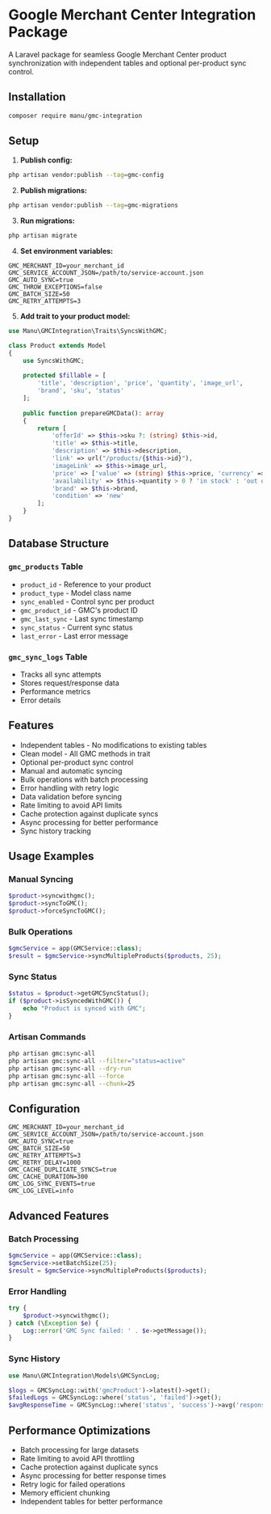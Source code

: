 # Google Merchant Center Integration Package

A Laravel package for seamless Google Merchant Center product synchronization with independent tables and optional per-product sync control.

## Installation

```bash
composer require manu/gmc-integration
```

## Setup

1. **Publish config:**
```bash
php artisan vendor:publish --tag=gmc-config
```

2. **Publish migrations:**
```bash
php artisan vendor:publish --tag=gmc-migrations
```

3. **Run migrations:**
```bash
php artisan migrate
```

4. **Set environment variables:**
```env
GMC_MERCHANT_ID=your_merchant_id
GMC_SERVICE_ACCOUNT_JSON=/path/to/service-account.json
GMC_AUTO_SYNC=true
GMC_THROW_EXCEPTIONS=false
GMC_BATCH_SIZE=50
GMC_RETRY_ATTEMPTS=3
```

5. **Add trait to your product model:**
```php
use Manu\GMCIntegration\Traits\SyncsWithGMC;

class Product extends Model
{
    use SyncsWithGMC;
    
    protected $fillable = [
        'title', 'description', 'price', 'quantity', 'image_url', 
        'brand', 'sku', 'status'
    ];
    
    public function prepareGMCData(): array
    {
        return [
            'offerId' => $this->sku ?: (string) $this->id,
            'title' => $this->title,
            'description' => $this->description,
            'link' => url("/products/{$this->id}"),
            'imageLink' => $this->image_url,
            'price' => ['value' => (string) $this->price, 'currency' => 'USD'],
            'availability' => $this->quantity > 0 ? 'in stock' : 'out of stock',
            'brand' => $this->brand,
            'condition' => 'new'
        ];
    }
}
```

## Database Structure

### `gmc_products` Table
- `product_id` - Reference to your product
- `product_type` - Model class name
- `sync_enabled` - Control sync per product
- `gmc_product_id` - GMC's product ID
- `gmc_last_sync` - Last sync timestamp
- `sync_status` - Current sync status
- `last_error` - Last error message

### `gmc_sync_logs` Table
- Tracks all sync attempts
- Stores request/response data
- Performance metrics
- Error details

## Features

- Independent tables - No modifications to existing tables
- Clean model - All GMC methods in trait
- Optional per-product sync control
- Manual and automatic syncing
- Bulk operations with batch processing
- Error handling with retry logic
- Data validation before syncing
- Rate limiting to avoid API limits
- Cache protection against duplicate syncs
- Async processing for better performance
- Sync history tracking

## Usage Examples

### Manual Syncing
```php
$product->syncwithgmc();
$product->syncToGMC();
$product->forceSyncToGMC();
```

### Bulk Operations
```php
$gmcService = app(GMCService::class);
$result = $gmcService->syncMultipleProducts($products, 25);
```

### Sync Status
```php
$status = $product->getGMCSyncStatus();
if ($product->isSyncedWithGMC()) {
    echo "Product is synced with GMC";
}
```

### Artisan Commands
```bash
php artisan gmc:sync-all
php artisan gmc:sync-all --filter="status=active"
php artisan gmc:sync-all --dry-run
php artisan gmc:sync-all --force
php artisan gmc:sync-all --chunk=25
```

## Configuration

```env
GMC_MERCHANT_ID=your_merchant_id
GMC_SERVICE_ACCOUNT_JSON=/path/to/service-account.json
GMC_AUTO_SYNC=true
GMC_BATCH_SIZE=50
GMC_RETRY_ATTEMPTS=3
GMC_RETRY_DELAY=1000
GMC_CACHE_DUPLICATE_SYNCS=true
GMC_CACHE_DURATION=300
GMC_LOG_SYNC_EVENTS=true
GMC_LOG_LEVEL=info
```

## Advanced Features

### Batch Processing
```php
$gmcService = app(GMCService::class);
$gmcService->setBatchSize(25);
$result = $gmcService->syncMultipleProducts($products);
```

### Error Handling
```php
try {
    $product->syncwithgmc();
} catch (\Exception $e) {
    Log::error('GMC Sync failed: ' . $e->getMessage());
}
```

### Sync History
```php
use Manu\GMCIntegration\Models\GMCSyncLog;

$logs = GMCSyncLog::with('gmcProduct')->latest()->get();
$failedLogs = GMCSyncLog::where('status', 'failed')->get();
$avgResponseTime = GMCSyncLog::where('status', 'success')->avg('response_time_ms');
```

## Performance Optimizations

- Batch processing for large datasets
- Rate limiting to avoid API throttling
- Cache protection against duplicate syncs
- Async processing for better response times
- Retry logic for failed operations
- Memory efficient chunking
- Independent tables for better performance 